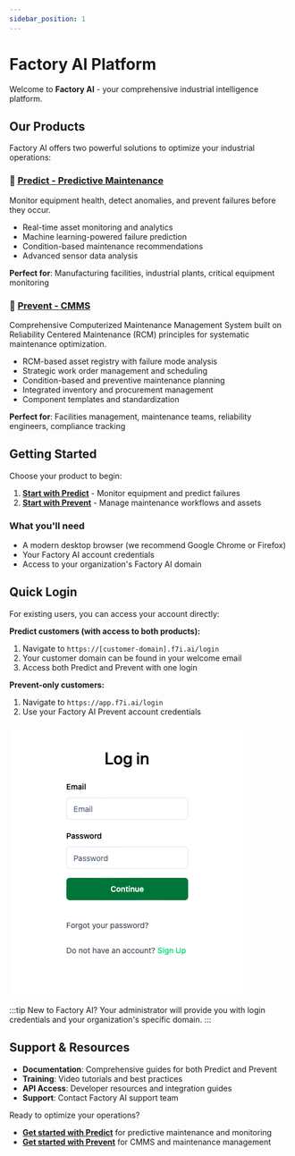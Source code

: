 ```yaml
---
sidebar_position: 1
---
```


# Factory AI Platform

Welcome to **Factory AI** - your comprehensive industrial intelligence platform.

## Our Products

Factory AI offers two powerful solutions to optimize your industrial operations:

### 🔮 [Predict - Predictive Maintenance](predict/)

Monitor equipment health, detect anomalies, and prevent failures before they occur.

- Real-time asset monitoring and analytics
- Machine learning-powered failure prediction
- Condition-based maintenance recommendations
- Advanced sensor data analysis

**Perfect for**: Manufacturing facilities, industrial plants, critical equipment monitoring

### 🔧 [Prevent - CMMS](prevent/)

Comprehensive Computerized Maintenance Management System built on Reliability Centered Maintenance (RCM) principles for systematic maintenance optimization.

- RCM-based asset registry with failure mode analysis
- Strategic work order management and scheduling
- Condition-based and preventive maintenance planning
- Integrated inventory and procurement management
- Component templates and standardization

**Perfect for**: Facilities management, maintenance teams, reliability engineers, compliance tracking

## Getting Started

Choose your product to begin:

1. **[Start with Predict](predict/getting-started/login)** - Monitor equipment and predict failures
2. **[Start with Prevent](prevent/getting-started/login)** - Manage maintenance workflows and assets

### What you'll need

- A modern desktop browser (we recommend Google Chrome or Firefox)
- Your Factory AI account credentials
- Access to your organization's Factory AI domain

## Quick Login

For existing users, you can access your account directly:

**Predict customers (with access to both products):**
1. Navigate to `https://[customer-domain].f7i.ai/login`
2. Your customer domain can be found in your welcome email
3. Access both Predict and Prevent with one login

**Prevent-only customers:**
1. Navigate to `https://app.f7i.ai/login`
2. Use your Factory AI Prevent account credentials

![Login Page](img/login.png)

:::tip
New to Factory AI? Your administrator will provide you with login credentials and your organization's specific domain.
:::

## Support & Resources

- **Documentation**: Comprehensive guides for both Predict and Prevent
- **Training**: Video tutorials and best practices
- **API Access**: Developer resources and integration guides
- **Support**: Contact Factory AI support team

Ready to optimize your operations? 

- **[Get started with Predict](predict/)** for predictive maintenance and monitoring
- **[Get started with Prevent](prevent/)** for CMMS and maintenance management
